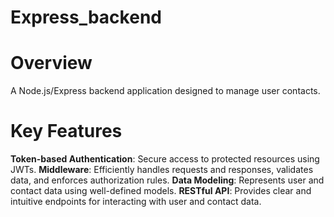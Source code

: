﻿# Express_backend

# Overview
A Node.js/Express backend application designed to manage user contacts.

# Key Features

**Token-based Authentication**: Secure access to protected resources using JWTs.
**Middleware**: Efficiently handles requests and responses, validates data, and enforces authorization rules.
**Data Modeling**: Represents user and contact data using well-defined models.
**RESTful API**: Provides clear and intuitive endpoints for interacting with user and contact data.
